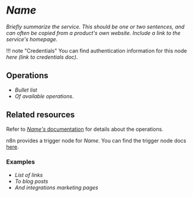 <!--
# How to use this template

1. Make a new branch. If working on an internal ticket, include it at the start of the name. For example, DOC-123-feature-summary.
2. Create a new file, or find the file you want to edit, in integrations/builtin/app-nodes/. If creating a new file, pay attention to the naming conventions: it should match the node name in the codex file. For example, in the Active Campaign node, the codex file (https://github.com/n8n-io/n8n/blob/master/packages/nodes-base/nodes/ActiveCampaign/ActiveCampaign.node.json) reads: `"node": "n8n-nodes-base.activeCampaign"`. So the app node file name is n8n-nodes-base.activeCampaign.
3. Copy the template into the file (don't copy this comment).
4. Placeholder text is in _italic_ or between <>. Make sure to replace it! 
5. Before publishing, delete any comments.

Use the style guide: https://github.com/n8n-io/n8n-docs/wiki
You can find more info on working with the docs project in the README: https://github.com/n8n-io/n8n-docs/blob/main/README.md

-->

<!-- 
The title should be the name of the integration 
Match the brand name exactly. For example, GitHub NOT Github
-->
# _Name_

_Briefly summarize the service. This should be one or two sentences, and can often be copied from a product's own website. Include a link to the service's homepage._

!!! note "Credentials"
    You can find authentication information for this node _here (link to credentials doc)_.
	
## Operations

* _Bullet list_
* _Of available operations_.

## Related resources

<!-- add a link to the service's documentation. This should usually go direct to the API docs -->
Refer to [_Name's_ documentation]() for details about the operations.

<!-- provide a link to the trigger node docs, if there is a trigger node for this service -->
n8n provides a trigger node for _Name_. You can find the trigger node docs [here]().
	
<!-- this section is optional. Include it if we have good blog posts available -->
### Examples

* _List of links_
* _To blog posts_
* _And integrations marketing pages_

<!-- 
Add any other sections here. 
You should include: quirks, pain points, complex topics that trip people up
You should not include: basic usage examples
-->
